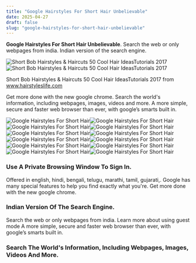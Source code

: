 ```yaml
---
title: "Google Hairstyles For Short Hair Unbelievable"
date: 2025-04-27
draft: false
slug: "google-hairstyles-for-short-hair-unbelievable" 
---
```


**Google Hairstyles For Short Hair Unbelievable**. Search the web or only webpages from india. Indian version of the search engine.

![Short Bob Hairstyles & Haircuts 50 Cool Hair IdeasTutorials 2017](https://www.hairstyleslife.com/wp-content/uploads/2017/01/Charming-Bob-haircut-styles-2017.jpg)![Short Bob Hairstyles & Haircuts 50 Cool Hair IdeasTutorials 2017](https://www.hairstyleslife.com/wp-content/uploads/2017/01/Charming-Bob-haircut-styles-2017.jpg)

Short Bob Hairstyles & Haircuts 50 Cool Hair IdeasTutorials 2017 from www.hairstyleslife.com

Get more done with the new google chrome. Search the world's information, including webpages, images, videos and more. A more simple, secure and faster web browser than ever, with google’s smarts built in.

![Google Hairstyles For Short Hair ](https://www.hairstyleslife.com/wp-content/uploads/2018/03/Easy-Short-Hairstyles-for-Fine-Hair-Latest-Pixie-and-Short-Haircuts-for-2018-2019-38.jpg " 48 Easy Short Hairstyles for Fine Hair 20202021 New Hair Colors")![Google Hairstyles For Short Hair ](https://www.hairstyleslife.com/wp-content/uploads/2017/08/Short-Hair-Models-Bob-Hairstyles-2017-2018-4.jpg " Latest Bob Hairstyles for Short Hair 20172018 HAIRSTYLES")![Google Hairstyles For Short Hair ](https://momfabulous.com/wp-content/uploads/2016/01/hairstyles-for-short-hair-02.jpg " 20 Hairstyles for Short Hair You Will Want to Show Your Stylist Mom")![Google Hairstyles For Short Hair ](https://www.hairstyleslife.com/wp-content/uploads/2017/01/Charming-Bob-haircut-styles-2017.jpg " Short Bob Hairstyles & Haircuts 50 Cool Hair IdeasTutorials 2017")![Google Hairstyles For Short Hair ](https://zula.sg/wp-content/uploads/2021/08/shorthairstyles1.jpg " Short Hairstyles 10 Ways To Style Bobs, Pixie Cuts And More")![Google Hairstyles For Short Hair ](https://i.ytimg.com/vi/3HOu4Nptc3A/maxresdefault.jpg " 3 easy hairstyles for short hair! YouTube")![Google Hairstyles For Short Hair ](http://hottesthaircuts.com/wp-content/uploads/2018/03/13.-Short-Hairstyle-for-Summer-768x1163.jpg " 35 Most Beautiful Women’s Hairstyle With Short Hair Haircuts")![Google Hairstyles For Short Hair ](http://pophaircuts.com/images/2017/08/amazing-short-hairstyle-modern-women-hairstyles-for-short-hair-8.jpg " 10 Amazing Short Hairstyles for FreeSpirited Women! Short Haircuts 2021")![Google Hairstyles For Short Hair ](https://www.hairstyleslife.com/wp-content/uploads/2020/11/50-iconic-celebrity-pixie-cuts-2019-1-561x842.jpg " The Best Short Haircuts for women in 20212022")![Google Hairstyles For Short Hair ](https://pophaircuts.com/images/2021/04/mila_kryshchykhina_152762043_2844902275752348_8517392821156706060_n.jpg " 10 Stylish Short Haircuts & Short Hair Styles for Women PoP Haircuts")![Google Hairstyles For Short Hair ](https://momfabulous.com/wp-content/uploads/2016/01/hairstyles-for-short-hair-19.jpg " 20 Hairstyles for Short Hair You Will Want to Show Your Stylist Mom")![Google Hairstyles For Short Hair ](https://pophaircuts.com/images/2017/12/short-shag-hairstyles-women-simple-haircut-for-short-hair-7.jpg " 10 Short Shag Hairstyles for Women Simple Haircuts for Short Hair")

### Use A Private Browsing Window To Sign In.

Offered in english, hindi, bengali, telugu, marathi, tamil, gujarati,. Google has many special features to help you find exactly what you're. Get more done with the new google chrome.

### Indian Version Of The Search Engine.

Search the web or only webpages from india. Learn more about using guest mode A more simple, secure and faster web browser than ever, with google’s smarts built in.

### Search The World's Information, Including Webpages, Images, Videos And More.